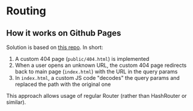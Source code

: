 # Routing

## How it works on Github Pages

Solution is based on [this repo](https://github.com/rafgraph/spa-github-pages). In short:

1. A custom 404 page (`public/404.html`) is implemented
2. When a user opens an unknown URL, the custom 404 page redirects back to main page (`index.html`) with the URL in the query params
3. In `index.html`, a custom JS code "decodes" the query params and replaced the path with the original one

This approach allows usage of regular Router (rather than HashRouter or similar).
